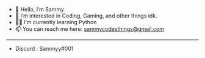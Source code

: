 - 🙌 Hello, I’m Sammy
- 🥳 I’m interested in Coding, Gaming, and other things idk.
- 👨‍💻 I’m currently learning Python
- 📫 You can reach me here: sammycodesthings@gmail.com
--------------------------------------------------------
- Discord : Sammyy#001
